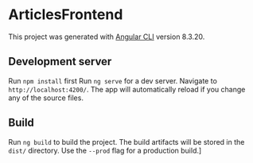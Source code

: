 # ArticlesFrontend

This project was generated with [Angular CLI](https://github.com/angular/angular-cli) version 8.3.20.

## Development server
Run `npm install` first
Run `ng serve` for a dev server. Navigate to `http://localhost:4200/`. The app will automatically reload if you change any of the source files.

## Build

Run `ng build` to build the project. The build artifacts will be stored in the `dist/` directory. Use the `--prod` flag for a production build.]
